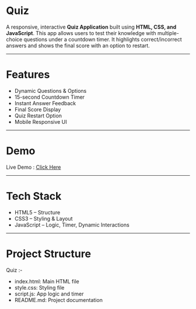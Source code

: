 # Quiz

A responsive, interactive **Quiz Application** built using **HTML, CSS, and JavaScript**. This app allows users to test their knowledge with multiple-choice questions under a countdown timer. It highlights correct/incorrect answers and shows the final score with an option to restart.

---

# Features

- Dynamic Questions & Options
- 15-second Countdown Timer
- Instant Answer Feedback
- Final Score Display
- Quiz Restart Option
- Mobile Responsive UI

---

# Demo

Live Demo : [Click Here](https://prasika-jain.github.io/quiz-app/)  

---

# Tech Stack

- HTML5 – Structure
- CSS3 – Styling & Layout
- JavaScript – Logic, Timer, Dynamic Interactions

---

# Project Structure

Quiz :-
- index.html: Main HTML file
- style.css: Styling file
- script.js: App logic and timer
- README.md: Project documentation
